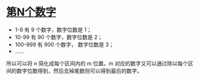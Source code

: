 # [第N个数字](https://leetcode.com/problems/nth-digit/description/)

- 1-9 有 9 个数字，数字位数是 1；
- 10-99 有 90 个数字，数字位数是 2；
- 100-999 有 900 个数字， 数字位数是 3；
- ……

所以可以将 n 简化成每个区间内的 m 位置。m 对应的数字又可以通过除以每个区间的数字位数得到，然后去掉尾数则可以得到最后的数字。
